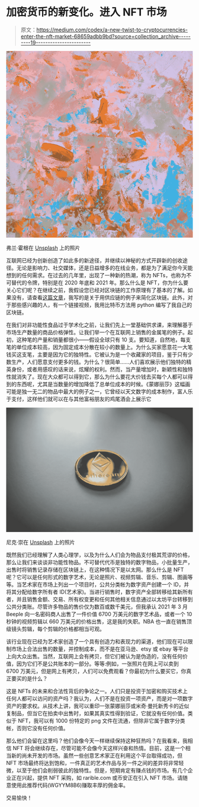 # 加密货币的新变化。进入 NFT 市场

> 原文：<https://medium.com/codex/a-new-twist-to-cryptocurrencies-enter-the-nft-market-68659adbb9bd?source=collection_archive---------19----------------------->

![](img/981bd734b76bdca9a9477392b1f13c7d.png)

弗兰·霍根在 [Unsplash](https://unsplash.com/?utm_source=unsplash&utm_medium=referral&utm_content=creditCopyText) 上的照片

互联网已经为创新创造了如此多的新途径，并继续以神秘的方式开辟新的创收途径。无论是影响力、社交媒体，还是日益增多的在线业务，都是为了满足你今天能想到的任何需求。在过去的几年里，出现了一种新的热潮，称为 NFTs，也称为不可替代的令牌，特别是在 2020 年底和 2021 年。那么什么是 NFT，你为什么要关心它们呢？在继续之前，我假设您已经对区块链的工作原理有了基本的了解。如果没有，请查看[这篇文章](/swlh/blockchain-simplified-and-explained-79c5844e318f)，我写的是关于用供应链的例子来简化区块链。此外，对于那些感兴趣的人，有一个链接视频，我用比特币方法用 python 编写了我自己的区块链。

在我们对非功能性食品过于学术化之前，让我们先上一堂基础供求课，来理解基于市场生产数量的商品价格弹性。让我们举一个在互联网上销售的金属笔的例子。起初，这种笔的产量和销量都很小——假设全球只有 10 支。要知道，自然地，每支笔的单位成本较高，因为固定成本分散在较小的数量上。为什么买家愿意花一大笔钱买这支笔，主要是因为它的独特性。它被认为是一个收藏家的项目，鉴于只有少数生产，人们愿意支付更多的钱。为什么？很简单……人们喜欢展示他们独特的精英身份，或者用感叹的话来说，炫耀的权利。然而，当产量增加时，新颖性和独特性就消失了。现在大众都可以得到它，那么为什么要花大价钱去买每个人都可以得到的东西呢，尤其是当数量的增加降低了总单位成本的时候。《蒙娜丽莎》这幅画可能是独一无二的物品中最大的例子之一，它曾经以天文数字的成本制作，富人乐于支付，这样他们就可以在与其他富裕朋友的鸡尾酒会上展示它

![](img/9b0dd1cb45db00454ff7206a1e8a8ff1.png)

尼克·崇在 [Unsplash](https://unsplash.com/s/photos/ethereum?utm_source=unsplash&utm_medium=referral&utm_content=creditCopyText) 上的照片

既然我们已经理解了人类心理学，以及为什么人们会为物品支付极其荒谬的价格，那么让我们来谈谈非功能性物品。不可替代代币是独特的数字物品，小批量生产，出售时将销售记录存储在区块链上，在这种情况下是以太网。那么什么是 NFT 呢？它可以是任何形式的数字艺术，无论是照片、视频剪辑、音乐、剪辑、图画等等。当艺术家在市场上列出一个项目时，公共分类帐为数字资产创建一个 ID，并将其分配给数字所有者 ID(艺术家)。当进行销售时，数字资产全部转移给其新所有者，并且销售金额、交易、所有权变更和任何其他相关信息通过以太坊平台转移到公共分类账。尽管许多物品的售价仅为数百或数千美元，但我承认 2021 年 3 月 Beeple 向一名密码商人出售了一件价值 6700 万美元的数字艺术品，或者一个 10 秒钟的视频剪辑以 660 万美元的价格出售，这是我的失职。NBA 也一直在销售顶级镜头剪辑，每个剪辑的价格都相当可观。

该行业现在已经为艺术家创造了一个具有创造力和表现力的渠道，他们现在可以限制市场上合法出售的数量，并控制成本，而不是在亚马逊、etsy 或 ebay 等平台上向大众出售。当然，互联网上会有拷贝，但它们被认为是伪造的，没有任何价值，因为它们不是公共账本的一部分。等等:例如，一张照片在网上可以卖到 6700 万美元，但是网上有拷贝，人们可以免费观看？你最初为什么要买它，你真正要买的是什么？

这是 NFTs 的未来和合法性背后的争论之一。人们只是投资于加密和购买技术上任何人都可以访问的资产吗？我认为，人们不是在投资一项资产，而是对一项数字资产的要求权。从技术上讲，我可以重印一张蒙娜丽莎或米奇·曼托新秀卡的近似复制品，但当它在拍卖中出售时，如果其真实性得到验证，它就没有任何价值。类似于 NFT，我可以有 1000 份特定的 png 文件在流通，但除非它属于数字分类帐，否则它没有任何价值。

那么他们会留在这里吗？他们会像今天一样继续保持这种狂热吗？在我看来，我相信 NFT 将会继续存在，尽管可能不会像今天这样兴奋和热情。目前，这是一个相当新的尚未开发的市场。虽然一些创意艺术家正在利用这个平台取得成功，但 NFT 市场最终将达到饱和，一件真正的艺术作品与另一件之间的差异将非常轻微，以至于他们会削弱彼此的独特性。但是，短期肯定有赚点钱的市场。有几个企业正在兴起，提供 NFT 采购，如 rarible.com 或币安正在引入 NFT 市场。请随意使用此推荐代码(WGYYM8B6)赚取丰厚的佣金率。

交易愉快！